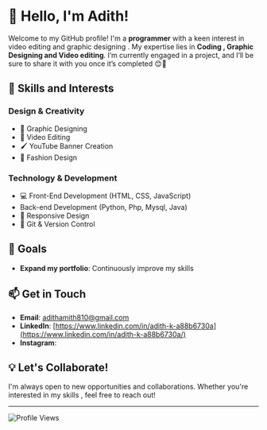 # 👋 Hello, I'm Adith!

Welcome to my GitHub profile! I'm a **programmer** with a keen interest in video editing and graphic designing . My expertise lies in **Coding , Graphic Designing and Video editing**. I’m currently engaged in a project, and I’ll be sure to share it with you once it’s completed 😊🚀

## 🚀 Skills and Interests

### Design & Creativity
- 🎨 Graphic Designing
- 🎥 Video Editing
- 🖌️ YouTube Banner Creation
- 👗 Fashion Design

### Technology & Development
- 💻 Front-End Development (HTML, CSS, JavaScript)
- Back-end Development (Python, Php, Mysql, Java)
- 📱 Responsive Design
- 🔄 Git & Version Control

## 🌟 Goals
- **Expand my portfolio**: Continuously improve my skills

## 📫 Get in Touch
- **Email**: [adithamith810@gmail.com](mailto:adithamith810@gmail.com)
- **LinkedIn**: [https://www.linkedin.com/in/adith-k-a88b6730a](https://www.linkedin.com/in/adith-k-a88b6730a/)
- **Instagram**: [](https://www.instagram.com/yourprofile)

## 💡 Let's Collaborate!
I'm always open to new opportunities and collaborations. Whether you're interested in my skills , feel free to reach out!

---

![Profile Views](https://komarev.com/ghpvc/?username=Adith-techie&style=plastic&color=7C00FE)

